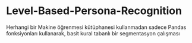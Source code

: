 # Level-Based-Persona-Recognition
Herhangi bir Makine öğrenmesi kütüphanesi kullanmadan sadece Pandas fonksiyonları kullanarak, basit kural tabanlı bir segmentasyon çalışması
